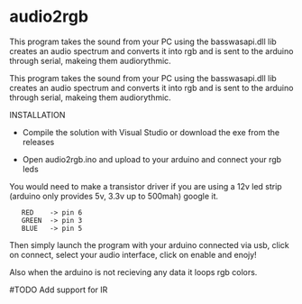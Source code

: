 # audio2rgb
This program takes the sound from your PC using the basswasapi.dll lib creates an audio spectrum and converts it into rgb and is sent to the arduino through serial, makeing them audiorythmic.

This program takes the sound from your PC using the basswasapi.dll lib creates an audio spectrum and converts it into rgb and is sent to the arduino through serial, makeing them audiorythmic.

INSTALLATION

- Compile the solution with Visual Studio or download the exe from the releases

- Open audio2rgb.ino and upload to your arduino and connect your rgb leds

You would need to make a transistor driver if you are using a 12v led strip (arduino only provides 5v, 3.3v up to 500mah) google it.

       RED    -> pin 6
       GREEN  -> pin 3
       BLUE   -> pin 5

Then simply launch the program with your arduino connected via usb, click on connect, select your audio interface, click on enable and enojy!

Also when the arduino is not recieving any data it loops rgb colors.

#TODO
Add support for IR
